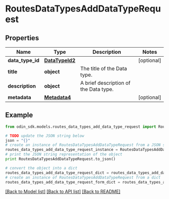 # RoutesDataTypesAddDataTypeRequest


## Properties

Name | Type | Description | Notes
------------ | ------------- | ------------- | -------------
**data_type_id** | [**DataTypeId2**](DataTypeId2.md) |  | [optional] 
**title** | **object** | The title of the Data type. | 
**description** | **object** | A brief description of the Data type. | 
**metadata** | [**Metadata4**](Metadata4.md) |  | [optional] 

## Example

```python
from odin_sdk.models.routes_data_types_add_data_type_request import RoutesDataTypesAddDataTypeRequest

# TODO update the JSON string below
json = "{}"
# create an instance of RoutesDataTypesAddDataTypeRequest from a JSON string
routes_data_types_add_data_type_request_instance = RoutesDataTypesAddDataTypeRequest.from_json(json)
# print the JSON string representation of the object
print RoutesDataTypesAddDataTypeRequest.to_json()

# convert the object into a dict
routes_data_types_add_data_type_request_dict = routes_data_types_add_data_type_request_instance.to_dict()
# create an instance of RoutesDataTypesAddDataTypeRequest from a dict
routes_data_types_add_data_type_request_form_dict = routes_data_types_add_data_type_request.from_dict(routes_data_types_add_data_type_request_dict)
```
[[Back to Model list]](../README.md#documentation-for-models) [[Back to API list]](../README.md#documentation-for-api-endpoints) [[Back to README]](../README.md)


